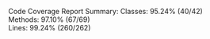 

Code Coverage Report Summary:
  Classes: 95.24% (40/42)    
  Methods: 97.10% (67/69)    
  Lines:   99.24% (260/262)  

